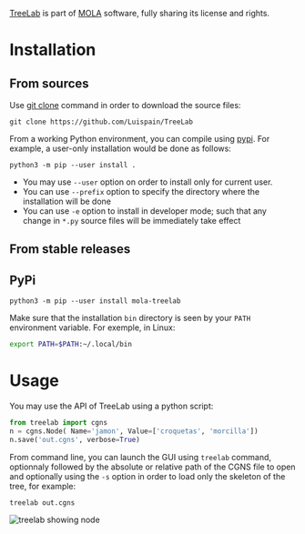 [TreeLab](https://github.com/Luispain/treelab) is part of [MOLA](https://github.com/onera/MOLA) software, fully sharing its license and rights. 

Installation
============

From sources
------------

Use [git clone](https://docs.github.com/en/repositories/creating-and-managing-repositories/cloning-a-repository) command in order to download the source files:
```
git clone https://github.com/Luispain/TreeLab
```

From a working Python environment, you can compile using [pypi](https://packaging.python.org/en/latest/tutorials/installing-packages/). For example, a user-only installation would
be done as follows:

```
python3 -m pip --user install .
```

* You may use `--user` option on order to install only for current user. 
* You can use `--prefix` option to specify the directory where the installation will be done
* You can use `-e` option to install in developer mode; such that any change in `*.py` source files will be immediately take effect

From stable releases
--------------------

PyPi
----

```
python3 -m pip --user install mola-treelab
```

Make sure that the installation `bin` directory is seen by your `PATH` environment variable. For exemple, in Linux:
```bash
export PATH=$PATH:~/.local/bin
```

Usage
=====

You may use the API of TreeLab using a python script:

```python
from treelab import cgns
n = cgns.Node( Name='jamon', Value=['croquetas', 'morcilla'])
n.save('out.cgns', verbose=True)
```

From command line, you can launch the GUI using `treelab` command, optionnaly followed by the absolute or relative path of the CGNS file to open and optionally using the `-s` option in order to load only the skeleton of the tree, for example:
```
treelab out.cgns
```

![treelab showing node](doc/readme_node.png)

